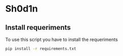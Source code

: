 # Sh0d1n
## Install requeriments
To use this script you have to install the requeriments
```bash
pip install -r requirements.txt
```